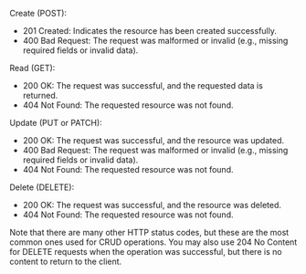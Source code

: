 Create (POST):

- 201 Created: Indicates the resource has been created successfully.
- 400 Bad Request: The request was malformed or invalid (e.g., missing required fields or invalid data).

Read (GET):

- 200 OK: The request was successful, and the requested data is returned.
- 404 Not Found: The requested resource was not found.

Update (PUT or PATCH):

- 200 OK: The request was successful, and the resource was updated.
- 400 Bad Request: The request was malformed or invalid (e.g., missing required fields or invalid data).
- 404 Not Found: The requested resource was not found.

Delete (DELETE):

- 200 OK: The request was successful, and the resource was deleted.
- 404 Not Found: The requested resource was not found.

Note that there are many other HTTP status codes, but these are the most common ones used for CRUD operations. You may also use 204 No Content for DELETE requests when the operation was successful, but there is no content to return to the client.